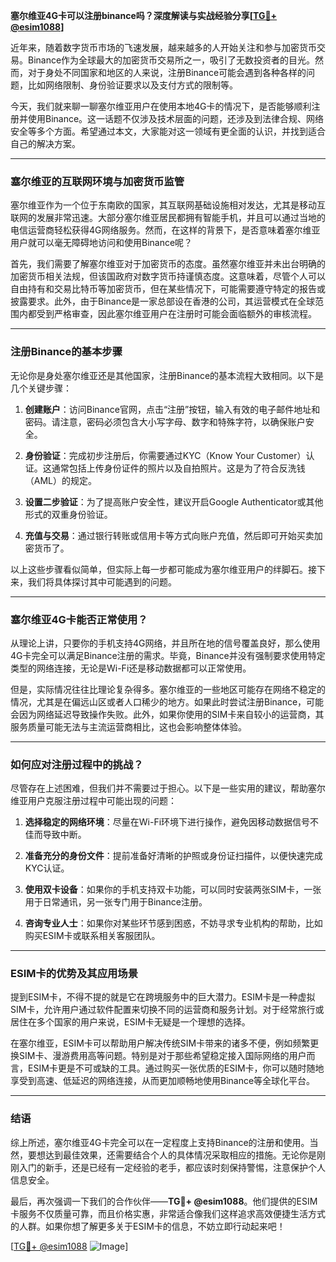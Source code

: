 **塞尔维亚4G卡可以注册binance吗？深度解读与实战经验分享[[TG💪+ @esim1088](https://t.me/s/esim1088)]**

近年来，随着数字货币市场的飞速发展，越来越多的人开始关注和参与加密货币交易。Binance作为全球最大的加密货币交易所之一，吸引了无数投资者的目光。然而，对于身处不同国家和地区的人来说，注册Binance可能会遇到各种各样的问题，比如网络限制、身份验证要求以及支付方式的限制等。

今天，我们就来聊一聊塞尔维亚用户在使用本地4G卡的情况下，是否能够顺利注册并使用Binance。这一话题不仅涉及技术层面的问题，还涉及到法律合规、网络安全等多个方面。希望通过本文，大家能对这一领域有更全面的认识，并找到适合自己的解决方案。

---

### 塞尔维亚的互联网环境与加密货币监管

塞尔维亚作为一个位于东南欧的国家，其互联网基础设施相对发达，尤其是移动互联网的发展非常迅速。大部分塞尔维亚居民都拥有智能手机，并且可以通过当地的电信运营商轻松获得4G网络服务。然而，在这样的背景下，是否意味着塞尔维亚用户就可以毫无障碍地访问和使用Binance呢？

首先，我们需要了解塞尔维亚对于加密货币的态度。虽然塞尔维亚并未出台明确的加密货币相关法规，但该国政府对数字货币持谨慎态度。这意味着，尽管个人可以自由持有和交易比特币等加密货币，但在某些情况下，可能需要遵守特定的报告或披露要求。此外，由于Binance是一家总部设在香港的公司，其运营模式在全球范围内都受到严格审查，因此塞尔维亚用户在注册时可能会面临额外的审核流程。

---

### 注册Binance的基本步骤

无论你是身处塞尔维亚还是其他国家，注册Binance的基本流程大致相同。以下是几个关键步骤：

1. **创建账户**：访问Binance官网，点击“注册”按钮，输入有效的电子邮件地址和密码。请注意，密码必须包含大小写字母、数字和特殊字符，以确保账户安全。
   
2. **身份验证**：完成初步注册后，你需要通过KYC（Know Your Customer）认证。这通常包括上传身份证件的照片以及自拍照片。这是为了符合反洗钱（AML）的规定。

3. **设置二步验证**：为了提高账户安全性，建议开启Google Authenticator或其他形式的双重身份验证。

4. **充值与交易**：通过银行转账或信用卡等方式向账户充值，然后即可开始买卖加密货币了。

以上这些步骤看似简单，但实际上每一步都可能成为塞尔维亚用户的绊脚石。接下来，我们将具体探讨其中可能遇到的问题。

---

### 塞尔维亚4G卡能否正常使用？

从理论上讲，只要你的手机支持4G网络，并且所在地的信号覆盖良好，那么使用4G卡完全可以满足Binance注册的需求。毕竟，Binance并没有强制要求使用特定类型的网络连接，无论是Wi-Fi还是移动数据都可以正常使用。

但是，实际情况往往比理论复杂得多。塞尔维亚的一些地区可能存在网络不稳定的情况，尤其是在偏远山区或者人口稀少的地方。如果此时尝试注册Binance，可能会因为网络延迟导致操作失败。此外，如果你使用的SIM卡来自较小的运营商，其服务质量可能无法与主流运营商相比，这也会影响整体体验。

---

### 如何应对注册过程中的挑战？

尽管存在上述困难，但我们并不需要过于担心。以下是一些实用的建议，帮助塞尔维亚用户克服注册过程中可能出现的问题：

1. **选择稳定的网络环境**：尽量在Wi-Fi环境下进行操作，避免因移动数据信号不佳而导致中断。

2. **准备充分的身份文件**：提前准备好清晰的护照或身份证扫描件，以便快速完成KYC认证。

3. **使用双卡设备**：如果你的手机支持双卡功能，可以同时安装两张SIM卡，一张用于日常通讯，另一张专门用于Binance注册。

4. **咨询专业人士**：如果你对某些环节感到困惑，不妨寻求专业机构的帮助，比如购买ESIM卡或联系相关客服团队。

---

### ESIM卡的优势及其应用场景

提到ESIM卡，不得不提的就是它在跨境服务中的巨大潜力。ESIM卡是一种虚拟SIM卡，允许用户通过软件配置来切换不同的运营商和服务计划。对于经常旅行或居住在多个国家的用户来说，ESIM卡无疑是一个理想的选择。

在塞尔维亚，ESIM卡可以帮助用户解决传统SIM卡带来的诸多不便，例如频繁更换SIM卡、漫游费用高等问题。特别是对于那些希望稳定接入国际网络的用户而言，ESIM卡更是不可或缺的工具。通过购买一张优质的ESIM卡，你可以随时随地享受到高速、低延迟的网络连接，从而更加顺畅地使用Binance等全球化平台。

---

### 结语

综上所述，塞尔维亚4G卡完全可以在一定程度上支持Binance的注册和使用。当然，要想达到最佳效果，还需要结合个人的具体情况采取相应的措施。无论你是刚刚入门的新手，还是已经有一定经验的老手，都应该时刻保持警惕，注意保护个人信息安全。

最后，再次强调一下我们的合作伙伴——**TG💪+ @esim1088**。他们提供的ESIM卡服务不仅质量可靠，而且价格实惠，非常适合像我们这样追求高效便捷生活方式的人群。如果你想了解更多关于ESIM卡的信息，不妨立即行动起来吧！

[[TG💪+ @esim1088](https://t.me/s/esim1088) ![Image](https://i.postimg.cc/4NQfJmqS/Snipaste-2025-05-13-00-14-12.png)]